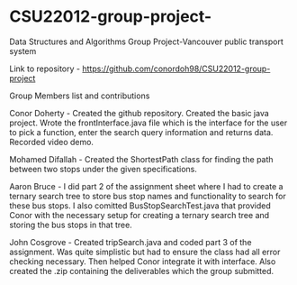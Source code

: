 # CSU22012-group-project-
Data Structures and Algorithms Group Project-Vancouver public transport system

Link to repository - https://github.com/conordoh98/CSU22012-group-project

Group Members list and contributions

Conor Doherty - Created the github repository. Created the basic java project. Wrote the frontInterface.java file which is the interface for the user to pick a function, enter the search query information and returns data. Recorded video demo.

Mohamed Difallah - Created the ShortestPath class for finding the path between two stops under the given specifications.

Aaron Bruce - I did part 2 of the assignment 
sheet where I had to create a ternary 
search tree to store bus stop names and 
functionality to search for these bus stops. 
I also comitted BusStopSearchTest.java that
provided Conor with the necessary setup for 
creating a ternary search tree and storing 
the bus stops in that tree.


John Cosgrove -  Created tripSearch.java and coded part 3 of the assignment. Was quite simplistic but had to ensure the class had all error checking necessary. Then helped Conor integrate it with interface. Also created the .zip containing the deliverables which the group submitted.
